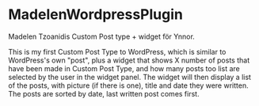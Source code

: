 MadelenWordpressPlugin
======================

Madelen Tzoanidis Custom Post type + widget för Ynnor. 

This is my first Custom Post Type to WordPress, which is similar to WordPress's own "post", plus a widget that shows X number of posts that have been made in Custom Post Type, and how many posts too list are selected by the user in the widget panel. The widget will then display a list of the posts, with picture (if there is one), title and date they were written. The posts are sorted by date, last written post comes first.
